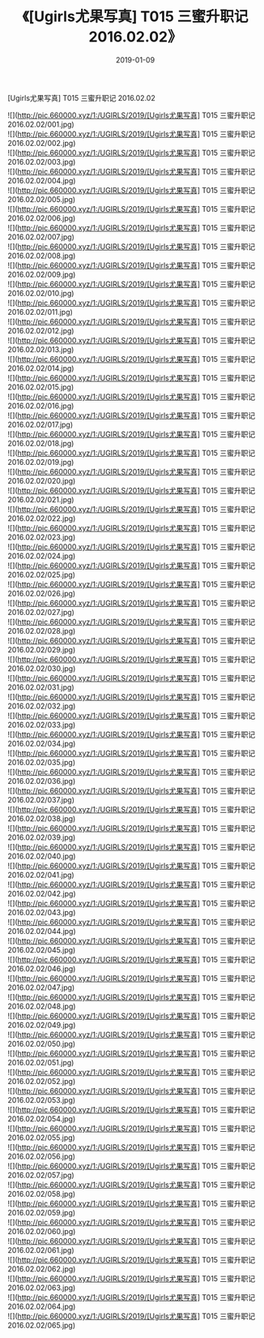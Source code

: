 ﻿---
layout: post
title:  《[Ugirls尤果写真] T015 三蜜升职记 2016.02.02》
date:   2019-01-09
img: http://pic.660000.xyz/1:/UGIRLS/2019/[Ugirls尤果写真] T015 三蜜升职记 2016.02.02/000.jpg
categories: [美女, 清纯, 唯美]
---

[Ugirls尤果写真] T015 三蜜升职记 2016.02.02

 ![](http://pic.660000.xyz/1:/UGIRLS/2019/[Ugirls尤果写真] T015 三蜜升职记 2016.02.02/001.jpg) <br>![](http://pic.660000.xyz/1:/UGIRLS/2019/[Ugirls尤果写真] T015 三蜜升职记 2016.02.02/002.jpg) <br>![](http://pic.660000.xyz/1:/UGIRLS/2019/[Ugirls尤果写真] T015 三蜜升职记 2016.02.02/003.jpg) <br>![](http://pic.660000.xyz/1:/UGIRLS/2019/[Ugirls尤果写真] T015 三蜜升职记 2016.02.02/004.jpg) <br>![](http://pic.660000.xyz/1:/UGIRLS/2019/[Ugirls尤果写真] T015 三蜜升职记 2016.02.02/005.jpg) <br>![](http://pic.660000.xyz/1:/UGIRLS/2019/[Ugirls尤果写真] T015 三蜜升职记 2016.02.02/006.jpg) <br>![](http://pic.660000.xyz/1:/UGIRLS/2019/[Ugirls尤果写真] T015 三蜜升职记 2016.02.02/007.jpg) <br>![](http://pic.660000.xyz/1:/UGIRLS/2019/[Ugirls尤果写真] T015 三蜜升职记 2016.02.02/008.jpg) <br>![](http://pic.660000.xyz/1:/UGIRLS/2019/[Ugirls尤果写真] T015 三蜜升职记 2016.02.02/009.jpg) <br>![](http://pic.660000.xyz/1:/UGIRLS/2019/[Ugirls尤果写真] T015 三蜜升职记 2016.02.02/010.jpg) <br>![](http://pic.660000.xyz/1:/UGIRLS/2019/[Ugirls尤果写真] T015 三蜜升职记 2016.02.02/011.jpg) <br>![](http://pic.660000.xyz/1:/UGIRLS/2019/[Ugirls尤果写真] T015 三蜜升职记 2016.02.02/012.jpg) <br>![](http://pic.660000.xyz/1:/UGIRLS/2019/[Ugirls尤果写真] T015 三蜜升职记 2016.02.02/013.jpg) <br>![](http://pic.660000.xyz/1:/UGIRLS/2019/[Ugirls尤果写真] T015 三蜜升职记 2016.02.02/014.jpg) <br>![](http://pic.660000.xyz/1:/UGIRLS/2019/[Ugirls尤果写真] T015 三蜜升职记 2016.02.02/015.jpg) <br>![](http://pic.660000.xyz/1:/UGIRLS/2019/[Ugirls尤果写真] T015 三蜜升职记 2016.02.02/016.jpg) <br>![](http://pic.660000.xyz/1:/UGIRLS/2019/[Ugirls尤果写真] T015 三蜜升职记 2016.02.02/017.jpg) <br>![](http://pic.660000.xyz/1:/UGIRLS/2019/[Ugirls尤果写真] T015 三蜜升职记 2016.02.02/018.jpg) <br>![](http://pic.660000.xyz/1:/UGIRLS/2019/[Ugirls尤果写真] T015 三蜜升职记 2016.02.02/019.jpg) <br>![](http://pic.660000.xyz/1:/UGIRLS/2019/[Ugirls尤果写真] T015 三蜜升职记 2016.02.02/020.jpg) <br>![](http://pic.660000.xyz/1:/UGIRLS/2019/[Ugirls尤果写真] T015 三蜜升职记 2016.02.02/021.jpg) <br>![](http://pic.660000.xyz/1:/UGIRLS/2019/[Ugirls尤果写真] T015 三蜜升职记 2016.02.02/022.jpg) <br>![](http://pic.660000.xyz/1:/UGIRLS/2019/[Ugirls尤果写真] T015 三蜜升职记 2016.02.02/023.jpg) <br>![](http://pic.660000.xyz/1:/UGIRLS/2019/[Ugirls尤果写真] T015 三蜜升职记 2016.02.02/024.jpg) <br>![](http://pic.660000.xyz/1:/UGIRLS/2019/[Ugirls尤果写真] T015 三蜜升职记 2016.02.02/025.jpg) <br>![](http://pic.660000.xyz/1:/UGIRLS/2019/[Ugirls尤果写真] T015 三蜜升职记 2016.02.02/026.jpg) <br>![](http://pic.660000.xyz/1:/UGIRLS/2019/[Ugirls尤果写真] T015 三蜜升职记 2016.02.02/027.jpg) <br>![](http://pic.660000.xyz/1:/UGIRLS/2019/[Ugirls尤果写真] T015 三蜜升职记 2016.02.02/028.jpg) <br>![](http://pic.660000.xyz/1:/UGIRLS/2019/[Ugirls尤果写真] T015 三蜜升职记 2016.02.02/029.jpg) <br>![](http://pic.660000.xyz/1:/UGIRLS/2019/[Ugirls尤果写真] T015 三蜜升职记 2016.02.02/030.jpg) <br>![](http://pic.660000.xyz/1:/UGIRLS/2019/[Ugirls尤果写真] T015 三蜜升职记 2016.02.02/031.jpg) <br>![](http://pic.660000.xyz/1:/UGIRLS/2019/[Ugirls尤果写真] T015 三蜜升职记 2016.02.02/032.jpg) <br>![](http://pic.660000.xyz/1:/UGIRLS/2019/[Ugirls尤果写真] T015 三蜜升职记 2016.02.02/033.jpg) <br>![](http://pic.660000.xyz/1:/UGIRLS/2019/[Ugirls尤果写真] T015 三蜜升职记 2016.02.02/034.jpg) <br>![](http://pic.660000.xyz/1:/UGIRLS/2019/[Ugirls尤果写真] T015 三蜜升职记 2016.02.02/035.jpg) <br>![](http://pic.660000.xyz/1:/UGIRLS/2019/[Ugirls尤果写真] T015 三蜜升职记 2016.02.02/036.jpg) <br>![](http://pic.660000.xyz/1:/UGIRLS/2019/[Ugirls尤果写真] T015 三蜜升职记 2016.02.02/037.jpg) <br>![](http://pic.660000.xyz/1:/UGIRLS/2019/[Ugirls尤果写真] T015 三蜜升职记 2016.02.02/038.jpg) <br>![](http://pic.660000.xyz/1:/UGIRLS/2019/[Ugirls尤果写真] T015 三蜜升职记 2016.02.02/039.jpg) <br>![](http://pic.660000.xyz/1:/UGIRLS/2019/[Ugirls尤果写真] T015 三蜜升职记 2016.02.02/040.jpg) <br>![](http://pic.660000.xyz/1:/UGIRLS/2019/[Ugirls尤果写真] T015 三蜜升职记 2016.02.02/041.jpg) <br>![](http://pic.660000.xyz/1:/UGIRLS/2019/[Ugirls尤果写真] T015 三蜜升职记 2016.02.02/042.jpg) <br>![](http://pic.660000.xyz/1:/UGIRLS/2019/[Ugirls尤果写真] T015 三蜜升职记 2016.02.02/043.jpg) <br>![](http://pic.660000.xyz/1:/UGIRLS/2019/[Ugirls尤果写真] T015 三蜜升职记 2016.02.02/044.jpg) <br>![](http://pic.660000.xyz/1:/UGIRLS/2019/[Ugirls尤果写真] T015 三蜜升职记 2016.02.02/045.jpg) <br>![](http://pic.660000.xyz/1:/UGIRLS/2019/[Ugirls尤果写真] T015 三蜜升职记 2016.02.02/046.jpg) <br>![](http://pic.660000.xyz/1:/UGIRLS/2019/[Ugirls尤果写真] T015 三蜜升职记 2016.02.02/047.jpg) <br>![](http://pic.660000.xyz/1:/UGIRLS/2019/[Ugirls尤果写真] T015 三蜜升职记 2016.02.02/048.jpg) <br>![](http://pic.660000.xyz/1:/UGIRLS/2019/[Ugirls尤果写真] T015 三蜜升职记 2016.02.02/049.jpg) <br>![](http://pic.660000.xyz/1:/UGIRLS/2019/[Ugirls尤果写真] T015 三蜜升职记 2016.02.02/050.jpg) <br>![](http://pic.660000.xyz/1:/UGIRLS/2019/[Ugirls尤果写真] T015 三蜜升职记 2016.02.02/051.jpg) <br>![](http://pic.660000.xyz/1:/UGIRLS/2019/[Ugirls尤果写真] T015 三蜜升职记 2016.02.02/052.jpg) <br>![](http://pic.660000.xyz/1:/UGIRLS/2019/[Ugirls尤果写真] T015 三蜜升职记 2016.02.02/053.jpg) <br>![](http://pic.660000.xyz/1:/UGIRLS/2019/[Ugirls尤果写真] T015 三蜜升职记 2016.02.02/054.jpg) <br>![](http://pic.660000.xyz/1:/UGIRLS/2019/[Ugirls尤果写真] T015 三蜜升职记 2016.02.02/055.jpg) <br>![](http://pic.660000.xyz/1:/UGIRLS/2019/[Ugirls尤果写真] T015 三蜜升职记 2016.02.02/056.jpg) <br>![](http://pic.660000.xyz/1:/UGIRLS/2019/[Ugirls尤果写真] T015 三蜜升职记 2016.02.02/057.jpg) <br>![](http://pic.660000.xyz/1:/UGIRLS/2019/[Ugirls尤果写真] T015 三蜜升职记 2016.02.02/058.jpg) <br>![](http://pic.660000.xyz/1:/UGIRLS/2019/[Ugirls尤果写真] T015 三蜜升职记 2016.02.02/059.jpg) <br>![](http://pic.660000.xyz/1:/UGIRLS/2019/[Ugirls尤果写真] T015 三蜜升职记 2016.02.02/060.jpg) <br>![](http://pic.660000.xyz/1:/UGIRLS/2019/[Ugirls尤果写真] T015 三蜜升职记 2016.02.02/061.jpg) <br>![](http://pic.660000.xyz/1:/UGIRLS/2019/[Ugirls尤果写真] T015 三蜜升职记 2016.02.02/062.jpg) <br>![](http://pic.660000.xyz/1:/UGIRLS/2019/[Ugirls尤果写真] T015 三蜜升职记 2016.02.02/063.jpg) <br>![](http://pic.660000.xyz/1:/UGIRLS/2019/[Ugirls尤果写真] T015 三蜜升职记 2016.02.02/064.jpg) <br>![](http://pic.660000.xyz/1:/UGIRLS/2019/[Ugirls尤果写真] T015 三蜜升职记 2016.02.02/065.jpg) <br>